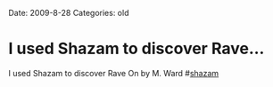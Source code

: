 Date: 2009-8-28
Categories: old

# I used Shazam to discover Rave...

I used Shazam to discover Rave On by M. Ward #<a href="http://search.twitter.com/search?q=%23shazam" class="aktt_hashtag">shazam</a>
